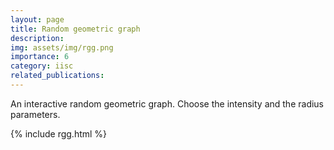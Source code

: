```yaml
---
layout: page
title: Random geometric graph
description: 
img: assets/img/rgg.png
importance: 6
category: iisc
related_publications: 
---
```

An interactive random geometric graph. Choose the intensity and the radius parameters.

{% include rgg.html %}